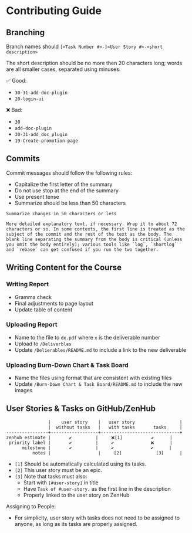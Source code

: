 # Contributing Guide

## Branching
Branch names should `[<Task Number #>-]<User Story #>-<short description>`

The short description should be no more then 20 characters long; words are all smaller cases, separated using minuses.

✅ Good:
- `30-31-add-doc-plugin`
- `20-login-ui`

❌ Bad:
- `30`
- `add-doc-plugin`
- `30-31-add_doc_plugin`
- `19-Create-promotion-page`


## Commits
Commit messages should follow the following rules:
- Capitalize the first letter of the summary
- Do not use stop at the end of the summary
- Use present tense
- Summarize should be less than 50 characters 

```
Summarize changes in 50 characters or less

More detailed explanatory text, if necessary. Wrap it to about 72
characters or so. In some contexts, the first line is treated as the
subject of the commit and the rest of the text as the body. The
blank line separating the summary from the body is critical (unless
you omit the body entirely); various tools like `log`, `shortlog`
and `rebase` can get confused if you run the two together.
```

## Writing Content for the Course

### Writing Report
- Gramma check
- Final adjustments to page layout
- Update table of content

### Uploading Report
- Name to the file to `dx.pdf` where `x` is the deliverable number
- Upload to `/Deliverbles`
- Update `/Delierables/README.md` to include a link to the new deliverable


### Uploading Burn-Down Chart & Task Board
- Name the files using format that are consistent with existing files
- Update `/Burn-Down Chart & Task Board/README.md` to include the new images


## User Stories & Tasks on GitHub/ZenHub

```
                |    user story    |   user story                 |
                |  without tasks   |   with tasks       tasks     |
----------------+------------------+------------------------------+
zenhub estimate |       ✔️         |     ❌[1]           ✔️      |
 priority label |       ✔️         |     ✔️              ❌      |
      milestone |       ✔️         |     ✔️              ✔️      |
          notes |                  |     [2]             [3]      |

```
- `[1]` Should be automatically calculated using its tasks.
- `[2]` This user story must be an epic.
- `[3]` Note that tasks must also:
	- Start with `[#user-story]` in title
	- Have `Task of #user-story.` as the first line in the description
	- Properly linked to the user story on ZenHub

Assigning to People:
- For simplicity, user story with tasks does not need to be assigned to anyone, as long as its tasks are properly assigned.


<!--
  ### User Stories
  - ZenHub: added to proper column, ordered properly (higher priority on top)
  - ZenHub: added estimate
  - ZenHub: denpendency added when apply (blocked by/blocking...)
  - GitHub: labelled with priority
  - GitHub: assigned to people
  - GitHub: added to milestone (aka sprint)
  ### Making Tasks
  - ZenHub: the user story should be a epic
  - ZenHub: tasks are added to the epic
  - GitHub: tasks need to have proper prefix in issue title
  - GitHub: tasks need to have "Task of #xx." in issue description
  - GitHub: the epic issue is assigned to no one
  - GitHub: tasks are assigned to people
  - GitHub: tasks does not need to be labelled with priority
  - Report: properly listed in user story section
  - Report: user story estimate is re-calculated
-->
